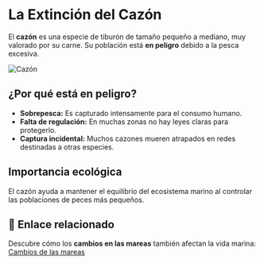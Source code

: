 #  La Extinción del Cazón

El **cazón** es una especie de tiburón de tamaño pequeño a mediano, muy valorado por su carne. Su población está **en peligro** debido a la pesca excesiva.

![Cazón](https://upload.wikimedia.org/wikipedia/commons/thumb/f/f7/Curious_female_School_Shark_investigates_research_equipment.jpg/640px-Curious_female_School_Shark_investigates_research_equipment.jpg)

##  ¿Por qué está en peligro?

- **Sobrepesca:** Es capturado intensamente para el consumo humano.
- **Falta de regulación:** En muchas zonas no hay leyes claras para protegerlo.
- **Captura incidental:** Muchos cazones mueren atrapados en redes destinadas a otras especies.

##  Importancia ecológica

El cazón ayuda a mantener el equilibrio del ecosistema marino al controlar las poblaciones de peces más pequeños.

## 🔗 Enlace relacionado

Descubre cómo los **cambios en las mareas** también afectan la vida marina:  
 [Cambios de las mareas](./mareas.md)
